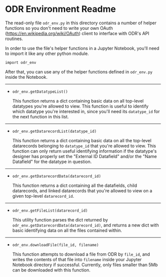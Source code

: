 # ODR Environment Readme

The read-only file `odr_env.py` in this directory contains a number of helper functions so you don't need to write your own OAuth (https://en.wikipedia.org/wiki/OAuth) client to interface with ODR's API routines.

In order to use the file's helper functions in a Jupyter Notebook, you'll need to import it like any other python module.
```
import odr_env
```
After that, you can use any of the helper functions defined in `odr_env.py` inside the Notebook.

---
* `odr_env.getDatatypeList()`

   This function returns a dict containing basic data on all top-level datatypes you're allowed to view.  This function is useful to identify which datatype you're interested in, since you'll need its `datatype_id` for the next function in this list.

---
* `odr_env.getDatarecordList(datatype_id)`

   This function returns a dict containing basic data on all the top-level datarecords belonging to `datatype_id` that you're allowed to view.  This function can only return useful identifying information if the datatype's designer has properly set the "External ID Datafield" and/or the "Name Datafield" for the datatype in question.

---
* `odr_env.getDatarecordData(datarecord_id)`

   This function returns a dict containing all the datafields, child datarecords, and linked datarecords that you're allowed to view on a given top-level `datarecord_id`.

---
* `odr_env.getFileList(datarecord_id)`

   This utility function parses the dict returned by `odr_env.getDatarecordData(datarecord_id)`, and returns a new dict with basic identifying data on all the files contained within.

---
* `odr_env.downloadFile(file_id, filename)`

   This function attempts to download a file from ODR by `file_id`, and writes the contents of that file into `filename` inside your Jupyter Notebook directory if successful.  Currently, only files smaller than 5Mb can be downloaded with this function.
